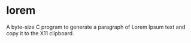 # lorem

A byte-size C program to generate a paragraph of Lorem Ipsum text and copy it to the X11 clipboard.
